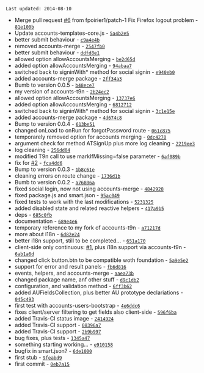 `Last updated: 2014-08-10` 
* Merge pull request [#6](https://github.com/splendido/accounts-templates-core/issues/6) from fpoirier1/patch-1 Fix Firefox logout problem - [`81e100b`](https://github.com/splendido/accounts-templates-core/commit/81e100b26e3ee8c45923d12a8543f5a389e1c4a6)
* Update accounts-templates-core.js - [`5a4b2e5`](https://github.com/splendido/accounts-templates-core/commit/5a4b2e55d5c9d1a8352daeb41f9a2a8d80f0caf1)
* better submit behaviour - [`c9a4e4b`](https://github.com/splendido/accounts-templates-core/commit/c9a4e4b39f2203d758061994695dc27d1078eb5e)
* removed accounts-merge - [`2547fb0`](https://github.com/splendido/accounts-templates-core/commit/2547fb090b9467ae419e669febdf17741408faab)
* better submit behaviour - [`ddfd8e1`](https://github.com/splendido/accounts-templates-core/commit/ddfd8e14813746d110d94a8ec1e5729028a9b4ba)
* allowed option allowAccountsMerging - [`be2d65d`](https://github.com/splendido/accounts-templates-core/commit/be2d65d112f6fa6b2f59db6a872a60beca775795)
* added option allowAccountsMerging - [`94abaa7`](https://github.com/splendido/accounts-templates-core/commit/94abaa78c5ba199052aeac721e3f2e15a98b316a)
* switched back to signinWith* method for social signin - [`e940eb0`](https://github.com/splendido/accounts-templates-core/commit/e940eb0dee909356a97b747f90d39cdbc998e03c)
* added accounts-merge package - [`2ff34a3`](https://github.com/splendido/accounts-templates-core/commit/2ff34a334a92bded9c415cb642592f42dac3f90d)
* Bumb to version 0.0.5 - [`b48ece7`](https://github.com/splendido/accounts-templates-core/commit/b48ece781992ac81b20a6758ac77e1776af2c11c)
* my version of accounts-t9n - [`2b24ec2`](https://github.com/splendido/accounts-templates-core/commit/2b24ec253614979117f8945b687e449c52679a44)
* allowed option allowAccountsMerging - [`13737e6`](https://github.com/splendido/accounts-templates-core/commit/13737e69a6e509357db5e18faf06a50eec228123)
* added option allowAccountsMerging - [`6812712`](https://github.com/splendido/accounts-templates-core/commit/68127120ab9974635d6d94473bf264beaeed0ada)
* switched back to signinWith* method for social signin - [`3c1e15e`](https://github.com/splendido/accounts-templates-core/commit/3c1e15e61703b4b698150278d49cdd7551de8015)
* added accounts-merge package - [`4d674c8`](https://github.com/splendido/accounts-templates-core/commit/4d674c815e11c368fd615da5ffe357633ec2e846)
* Bump to version 0.0.4 - [`613be51`](https://github.com/splendido/accounts-templates-core/commit/613be513f6c77c0bbcceaef0f7b8d472e06e4145)
* changed onLoad to onRun for forgotPassword route - [`061c875`](https://github.com/splendido/accounts-templates-core/commit/061c875ce4fa19c894901c85f68bdb69579c0ad9)
* temporarely removed option for accounts merging - [`0dc4270`](https://github.com/splendido/accounts-templates-core/commit/0dc4270b791828c61aa29bb2106bfa3203d8d044)
* argument check for method ATSignUp plus more log cleaning - [`2219ee3`](https://github.com/splendido/accounts-templates-core/commit/2219ee335b618acca4ef27d0332a0e180288152d)
* log cleaning - [`256dd04`](https://github.com/splendido/accounts-templates-core/commit/256dd04657e5edab0d971d2c8cf8eb6a259a938b)
* modified T9n call to use markIfMissing=false parameter - [`6af089b`](https://github.com/splendido/accounts-templates-core/commit/6af089b7874228e9dabc19eab52f900159d5d2ad)
* fix for [#2](https://github.com/splendido/accounts-templates-core/issues/2) - [`fca4dd6`](https://github.com/splendido/accounts-templates-core/commit/fca4dd6f831ad4d6044896cf54cb75196b51b2ae)
* Bump to version 0.0.3 - [`1b8c61e`](https://github.com/splendido/accounts-templates-core/commit/1b8c61e7c295b3bf730e878d9493af5a3c14dd9f)
* cleaning errors on route change - [`1736d1b`](https://github.com/splendido/accounts-templates-core/commit/1736d1b1195b0dfe76c2c7fbbddbd6bb89532706)
* Bumb to version 0.0.2 - [`a76806a`](https://github.com/splendido/accounts-templates-core/commit/a76806a3d7e7617c0e95ec90fb41276611831ca6)
* fixed social login, now not using accounts-merge - [`4842928`](https://github.com/splendido/accounts-templates-core/commit/48429281d7ec9e8d07de26be164ad5a514f4f6cf)
* fixed package.js and smart.json - [`95ac049`](https://github.com/splendido/accounts-templates-core/commit/95ac04917adc0f164d5ef238950d07773f82f24f)
* fixed tests to work with the last modifications - [`5231325`](https://github.com/splendido/accounts-templates-core/commit/52313258f39caf450c067deae9ddb76a034bff6c)
* added disabled state and related reactive helpers - [`417a9b5`](https://github.com/splendido/accounts-templates-core/commit/417a9b5187d2c012dea3baed51eee897c0a57b51)
* deps - [`685c0fb`](https://github.com/splendido/accounts-templates-core/commit/685c0fb34eb2fff3e937dec36520b455d4f512b0)
* documentation - [`689e4e6`](https://github.com/splendido/accounts-templates-core/commit/689e4e6af99fd151a6bb80701cab2dc796dfa505)
* temporary reference to my fork of accounts-t9n - [`a71217d`](https://github.com/splendido/accounts-templates-core/commit/a71217dd1b997a4f7ed7f0e994c601d8d3504b1d)
* more about i18n - [`6d82e24`](https://github.com/splendido/accounts-templates-core/commit/6d82e2470c03b93cad660d5fc71e8b2488a211a7)
* better i18n support, still to be completed... - [`651a170`](https://github.com/splendido/accounts-templates-core/commit/651a170cf355bda06f6e5376e3653f9d80296b0c)
* client-side only continuous: [#1](https://github.com/splendido/accounts-templates-core/issues/1), plus i18n support via accounts-t9n - [`6ab1a6d`](https://github.com/splendido/accounts-templates-core/commit/6ab1a6de7a3402d2502b5173f7a141a3dfd1f6e8)
* changed click button.btn to be compatible woth foundation - [`5a9e5e2`](https://github.com/splendido/accounts-templates-core/commit/5a9e5e2a555a9e96a52d362a13c780b1cfa9ab11)
* support for error and result panels - [`fb6d816`](https://github.com/splendido/accounts-templates-core/commit/fb6d816a2e366999ace0de8dc91072c71258c9e2)
* events, helpers, and accounts-merge - [`aaea73b`](https://github.com/splendido/accounts-templates-core/commit/aaea73b8cb60ec34dfd4007cb58f1d2d0ba7d3a3)
* changed package name, anf other stuff - [`d9c1db2`](https://github.com/splendido/accounts-templates-core/commit/d9c1db2fda54a8e936ce16a43082f4fb13f093c9)
* configuration, and validation method - [`6ff3b62`](https://github.com/splendido/accounts-templates-core/commit/6ff3b62029c62bf1909cc1045c314a187cd8f8e6)
* added AUFieldsCollection, plus better AU prototype declariations - [`045c493`](https://github.com/splendido/accounts-templates-core/commit/045c4932494a1c7f5ab6127a4acb287924db45c1)
* first test with accounts-users-bootstrap - [`4e6ddc6`](https://github.com/splendido/accounts-templates-core/commit/4e6ddc662f230322593cea5d7810f3474b9a6f1c)
* fixes client/server filtering to get fields also client-side - [`596f6ba`](https://github.com/splendido/accounts-templates-core/commit/596f6ba874db7666e3c872a68cc4b58ccf2cc38a)
* added Travis-CI status image - [`2414924`](https://github.com/splendido/accounts-templates-core/commit/241492475097d1b05c999612f55feefa6894c1da)
* added Travis-CI support - [`08396a7`](https://github.com/splendido/accounts-templates-core/commit/08396a79ec193e6daf1450bda7f8a120f42b59d5)
* added Travis-CI support - [`2b9b997`](https://github.com/splendido/accounts-templates-core/commit/2b9b99750e9361e100dd614ece0d0bb046a02274)
* bug fixes, plus tests - [`1345a47`](https://github.com/splendido/accounts-templates-core/commit/1345a470346d3c056be44c5e1d14e238b6cdacf4)
* something starting working... - [`e910158`](https://github.com/splendido/accounts-templates-core/commit/e910158b6f85b90aa66f4ac8b1733665f6487ede)
* bugfix in smart.json? - [`6de1000`](https://github.com/splendido/accounts-templates-core/commit/6de10008a4d311366ce678e1fd46425cf9fb8300)
* first stub - [`9feabd9`](https://github.com/splendido/accounts-templates-core/commit/9feabd90d47083cff4e8f21cbc822502c556519f)
* first commit - [`0eb7a15`](https://github.com/splendido/accounts-templates-core/commit/0eb7a1599c39f2e35671d04da30dcff397fbed1b)
